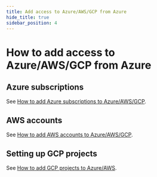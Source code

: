 ```yaml
---
title: Add access to Azure/AWS/GCP from Azure
hide_title: true
sidebar_position: 4
---
```


# How to add access to Azure/AWS/GCP from Azure

## Azure subscriptions
See [How to add Azure subscriptions to Azure/AWS/GCP](https://docs.cadosecurity.com/cado-response/deploy/cross/adding-azure).

## AWS accounts
See [How to add AWS accounts to Azure/AWS/GCP](https://docs.cadosecurity.com/cado-response/deploy/cross/adding-aws).

## Setting up GCP projects
See [How to add GCP projects to Azure/AWS](https://docs.cadosecurity.com/cado-response/deploy/cross/adding-gcp).

